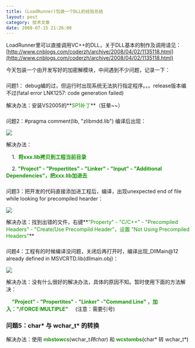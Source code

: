 ```yaml
---
title: (LoadRunner)包装一个DLL的经验总结
layout: post
category: 技术文章
date: 2008-07-15 21:26:00
---
```


LoadRunner里可以直接调用VC++的DLL，关于DLL基本的制作及调用请见：  
[http://www.cnblogs.com/coderzh/archive/2008/04/02/1135118.html](http://www.cnblogs.com/coderzh/archive/2008/04/02/1135118.html)

今天包装一个由开发写好的加密解模块，中间遇到不少问题，记录一下：

### 
<span>问题1： debug编的过，但运行时出现系统无法执行指定程序。。。release版本编不过(fatal error LNK1257: code generation
failed)</span>

解决办法：安装VS2005的**<span style="color: #129200;">SP1补丁</span>**（狂晕~~）

### 
<span><span>问题2：#pragma comment(lib, "zlibmdd.lib") 编译后出现</span>：</span>

![](http://www.cnblogs.com/images/cnblogs_com/coderzh/libError.JPG)

解决办法：

&nbsp;&nbsp;&nbsp; 1.&nbsp; **<span style="color: #129200;">将xxx.lib拷贝到工程当前目录</span>**

&nbsp;&nbsp;&nbsp; 2. **<span style="color: #129200;">"Project" - "Propertites" - "Linker" - "Input" - "Additional Dependencies"，把xxx.lib加进去</span>**

### 
<span>问题3：把开发的代码直接添加进工程后，编译，出现unexpected end of file while looking for precompiled hearder：</span>

![](http://www.cnblogs.com/images/cnblogs_com/coderzh/precompiled.JPG)

解决办法：找到出错的文件，右键**<span style="color: #129200;">"Property" - "C/C++" - "Precompiled Headers" - "Create/Use Precompild Header"，设置 "Not Using Precompiled Headers"</span>** 

### 
<span>问题4：工程有的时候编译没问题，关闭后再打开时，编译出现_DllMain@12 already defined in MSVCRTD.lib(dllmain.obj)：</span>

![](http://www.cnblogs.com/images/cnblogs_com/coderzh/DllMainError.JPG)

解决办法：没有什么很好的解决办法，具体的原因不知。暂时使用下面的方法解决：

&nbsp;&nbsp;&nbsp; **<span style="color: #129200;">"Project" - "Propertites" - "Linker" -"Command Line" ，加入："/FORCE:MULTIPLE"</span>**&nbsp;&nbsp;&nbsp;&nbsp; (注意：需要引号)

### <span>问题5：char* 与 wchar_t* 的转换</span>

解决办法：使用 **<span style="color: #1a9409;">mbstowcs</span>**(wchar_t*转char*) 和<span id="Codehighlighter1_77_1060_Open_Text"><span style="color: #000000;"> **<span style="color: #1a9409;">wcstombs</span>**(</span></span>char* 转 wchar_t*<span id="Codehighlighter1_77_1060_Open_Text"><span style="color: #000000;">) 

</span></span>
<div class="cnblogs_code"><!--

Code highlighting produced by Actipro CodeHighlighter (freeware)

http://www.CodeHighlighter.com/

-->![](http://www.cnblogs.com/Images/OutliningIndicators/None.gif)<span style="color: #000000;">#include&nbsp;&nbsp;&nbsp;</span><span style="color: #000000;">&lt;</span><span style="color: #000000;">stdlib.h</span><span style="color: #000000;">&gt;</span><span style="color: #000000;">&nbsp;&nbsp;

![](http://www.cnblogs.com/Images/OutliningIndicators/None.gif)#include&nbsp;&nbsp;&nbsp;</span><span style="color: #000000;">&lt;</span><span style="color: #000000;">stdio.h</span><span style="color: #000000;">&gt;</span><span style="color: #000000;">&nbsp;&nbsp;

![](http://www.cnblogs.com/Images/OutliningIndicators/None.gif)&nbsp;&nbsp;&nbsp;

![](http://www.cnblogs.com/Images/OutliningIndicators/None.gif)</span><span style="color: #0000ff;">void</span><span style="color: #000000;">&nbsp;&nbsp;&nbsp;main(&nbsp;&nbsp;&nbsp;</span><span style="color: #0000ff;">void</span><span style="color: #000000;">&nbsp;&nbsp;&nbsp;)&nbsp;&nbsp;

![](http://www.cnblogs.com/Images/OutliningIndicators/ExpandedBlockStart.gif)![](http://www.cnblogs.com/Images/OutliningIndicators/ContractedBlock.gif)</span><span id="Codehighlighter1_77_1060_Closed_Text" style="border: 1px solid #808080; background-color: #ffffff; display: none;">![](http://www.cnblogs.com/Images/dot.gif)</span><span id="Codehighlighter1_77_1060_Open_Text"><span style="color: #000000;">{&nbsp;&nbsp;

![](http://www.cnblogs.com/Images/OutliningIndicators/InBlock.gif)&nbsp;&nbsp;&nbsp;&nbsp;&nbsp;&nbsp;&nbsp;&nbsp;&nbsp;&nbsp;</span><span style="color: #0000ff;">int</span><span style="color: #000000;">&nbsp;&nbsp;&nbsp;i;&nbsp;&nbsp;

![](http://www.cnblogs.com/Images/OutliningIndicators/InBlock.gif)&nbsp;&nbsp;&nbsp;&nbsp;&nbsp;&nbsp;&nbsp;&nbsp;&nbsp;&nbsp;</span><span style="color: #0000ff;">char</span><span style="color: #000000;">&nbsp;&nbsp;&nbsp;&nbsp;&nbsp;&nbsp;&nbsp;&nbsp;&nbsp;</span><span style="color: #000000;">*</span><span style="color: #000000;">pmbnull&nbsp;&nbsp;&nbsp;&nbsp;&nbsp;</span><span style="color: #000000;">=</span><span style="color: #000000;">&nbsp;&nbsp;&nbsp;NULL;&nbsp;&nbsp;

![](http://www.cnblogs.com/Images/OutliningIndicators/InBlock.gif)&nbsp;&nbsp;&nbsp;&nbsp;&nbsp;&nbsp;&nbsp;&nbsp;&nbsp;&nbsp;</span><span style="color: #0000ff;">char</span><span style="color: #000000;">&nbsp;&nbsp;&nbsp;&nbsp;&nbsp;&nbsp;&nbsp;&nbsp;&nbsp;</span><span style="color: #000000;">*</span><span style="color: #000000;">pmbhello&nbsp;&nbsp;&nbsp;</span><span style="color: #000000;">=</span><span style="color: #000000;">&nbsp;&nbsp;&nbsp;(</span><span style="color: #0000ff;">char</span><span style="color: #000000;">&nbsp;&nbsp;&nbsp;</span><span style="color: #000000;">*</span><span style="color: #000000;">)malloc(&nbsp;&nbsp;&nbsp;MB_CUR_MAX&nbsp;&nbsp;&nbsp;);&nbsp;&nbsp;

![](http://www.cnblogs.com/Images/OutliningIndicators/InBlock.gif)&nbsp;&nbsp;&nbsp;&nbsp;&nbsp;&nbsp;&nbsp;&nbsp;&nbsp;&nbsp;wchar_t&nbsp;&nbsp;&nbsp;</span><span style="color: #000000;">*</span><span style="color: #000000;">pwchello&nbsp;&nbsp;&nbsp;</span><span style="color: #000000;">=</span><span style="color: #000000;">&nbsp;&nbsp;&nbsp;L</span><span style="color: #800000;">"</span><span style="color: #800000;">Hi</span><span style="color: #800000;">"</span><span style="color: #000000;">;&nbsp;&nbsp;

![](http://www.cnblogs.com/Images/OutliningIndicators/InBlock.gif)&nbsp;&nbsp;&nbsp;&nbsp;&nbsp;&nbsp;&nbsp;&nbsp;&nbsp;&nbsp;wchar_t&nbsp;&nbsp;&nbsp;</span><span style="color: #000000;">*</span><span style="color: #000000;">pwc&nbsp;&nbsp;&nbsp;&nbsp;&nbsp;&nbsp;&nbsp;&nbsp;&nbsp;&nbsp;&nbsp;&nbsp;&nbsp;</span><span style="color: #000000;">=</span><span style="color: #000000;">&nbsp;&nbsp;&nbsp;(wchar_t&nbsp;&nbsp;&nbsp;</span><span style="color: #000000;">*</span><span style="color: #000000;">)malloc(&nbsp;&nbsp;&nbsp;</span><span style="color: #0000ff;">sizeof</span><span style="color: #000000;">(&nbsp;&nbsp;&nbsp;wchar_t&nbsp;&nbsp;&nbsp;));&nbsp;&nbsp;

![](http://www.cnblogs.com/Images/OutliningIndicators/InBlock.gif)&nbsp;&nbsp;&nbsp;

![](http://www.cnblogs.com/Images/OutliningIndicators/InBlock.gif)&nbsp;&nbsp;&nbsp;&nbsp;&nbsp;&nbsp;&nbsp;&nbsp;&nbsp;&nbsp;printf(&nbsp;&nbsp;&nbsp;</span><span style="color: #800000;">"</span><span style="color: #800000;">Convert&nbsp;&nbsp;&nbsp;to&nbsp;&nbsp;&nbsp;multibyte&nbsp;&nbsp;&nbsp;string:\n</span><span style="color: #800000;">"</span><span style="color: #000000;">&nbsp;&nbsp;&nbsp;);&nbsp;&nbsp;

![](http://www.cnblogs.com/Images/OutliningIndicators/InBlock.gif)&nbsp;&nbsp;&nbsp;&nbsp;&nbsp;&nbsp;&nbsp;&nbsp;&nbsp;&nbsp;i&nbsp;&nbsp;&nbsp;</span><span style="color: #000000;">=</span><span style="color: #000000;">&nbsp;&nbsp;&nbsp;wcstombs(&nbsp;&nbsp;&nbsp;pmbhello,&nbsp;&nbsp;&nbsp;pwchello,&nbsp;&nbsp;&nbsp;MB_CUR_MAX&nbsp;&nbsp;&nbsp;);&nbsp;&nbsp;

![](http://www.cnblogs.com/Images/OutliningIndicators/InBlock.gif)&nbsp;&nbsp;&nbsp;&nbsp;&nbsp;&nbsp;&nbsp;&nbsp;&nbsp;&nbsp;printf(&nbsp;&nbsp;&nbsp;</span><span style="color: #800000;">"</span><span style="color: #800000;">\tCharacters&nbsp;&nbsp;&nbsp;converted:&nbsp;&nbsp;&nbsp;%u\n</span><span style="color: #800000;">"</span><span style="color: #000000;">,&nbsp;&nbsp;&nbsp;i&nbsp;&nbsp;&nbsp;);&nbsp;&nbsp;

![](http://www.cnblogs.com/Images/OutliningIndicators/InBlock.gif)&nbsp;&nbsp;&nbsp;&nbsp;&nbsp;&nbsp;&nbsp;&nbsp;&nbsp;&nbsp;printf(&nbsp;&nbsp;&nbsp;</span><span style="color: #800000;">"</span><span style="color: #800000;">\tHex&nbsp;&nbsp;&nbsp;value&nbsp;&nbsp;&nbsp;of&nbsp;&nbsp;&nbsp;first</span><span style="color: #800000;">"</span><span style="color: #000000;">&nbsp;&nbsp;&nbsp;);&nbsp;&nbsp;

![](http://www.cnblogs.com/Images/OutliningIndicators/InBlock.gif)&nbsp;&nbsp;&nbsp;&nbsp;&nbsp;&nbsp;&nbsp;&nbsp;&nbsp;&nbsp;printf(&nbsp;&nbsp;&nbsp;</span><span style="color: #800000;">"</span><span style="color: #800000;">&nbsp;&nbsp;&nbsp;multibyte&nbsp;&nbsp;&nbsp;character:&nbsp;&nbsp;&nbsp;%#.4x\n\n</span><span style="color: #800000;">"</span><span style="color: #000000;">,&nbsp;&nbsp;&nbsp;pmbhello&nbsp;&nbsp;&nbsp;);&nbsp;&nbsp;

![](http://www.cnblogs.com/Images/OutliningIndicators/InBlock.gif)&nbsp;&nbsp;&nbsp;

![](http://www.cnblogs.com/Images/OutliningIndicators/InBlock.gif)&nbsp;&nbsp;&nbsp;&nbsp;&nbsp;&nbsp;&nbsp;&nbsp;&nbsp;&nbsp;printf(&nbsp;&nbsp;&nbsp;</span><span style="color: #800000;">"</span><span style="color: #800000;">Convert&nbsp;&nbsp;&nbsp;back&nbsp;&nbsp;&nbsp;to&nbsp;&nbsp;&nbsp;wide-character&nbsp;&nbsp;&nbsp;string:\n</span><span style="color: #800000;">"</span><span style="color: #000000;">&nbsp;&nbsp;&nbsp;);&nbsp;&nbsp;

![](http://www.cnblogs.com/Images/OutliningIndicators/InBlock.gif)&nbsp;&nbsp;&nbsp;&nbsp;&nbsp;&nbsp;&nbsp;&nbsp;&nbsp;&nbsp;i&nbsp;&nbsp;&nbsp;</span><span style="color: #000000;">=</span><span style="color: #000000;">&nbsp;&nbsp;&nbsp;mbstowcs(&nbsp;&nbsp;&nbsp;pwc,&nbsp;&nbsp;&nbsp;pmbhello,&nbsp;&nbsp;&nbsp;MB_CUR_MAX&nbsp;&nbsp;&nbsp;);&nbsp;&nbsp;

![](http://www.cnblogs.com/Images/OutliningIndicators/InBlock.gif)&nbsp;&nbsp;&nbsp;&nbsp;&nbsp;&nbsp;&nbsp;&nbsp;&nbsp;&nbsp;printf(&nbsp;&nbsp;&nbsp;</span><span style="color: #800000;">"</span><span style="color: #800000;">\tCharacters&nbsp;&nbsp;&nbsp;converted:&nbsp;&nbsp;&nbsp;%u\n</span><span style="color: #800000;">"</span><span style="color: #000000;">,&nbsp;&nbsp;&nbsp;i&nbsp;&nbsp;&nbsp;);&nbsp;&nbsp;

![](http://www.cnblogs.com/Images/OutliningIndicators/InBlock.gif)&nbsp;&nbsp;&nbsp;&nbsp;&nbsp;&nbsp;&nbsp;&nbsp;&nbsp;&nbsp;printf(&nbsp;&nbsp;&nbsp;</span><span style="color: #800000;">"</span><span style="color: #800000;">\tHex&nbsp;&nbsp;&nbsp;value&nbsp;&nbsp;&nbsp;of&nbsp;&nbsp;&nbsp;first</span><span style="color: #800000;">"</span><span style="color: #000000;">&nbsp;&nbsp;&nbsp;);&nbsp;&nbsp;

![](http://www.cnblogs.com/Images/OutliningIndicators/InBlock.gif)&nbsp;&nbsp;&nbsp;&nbsp;&nbsp;&nbsp;&nbsp;&nbsp;&nbsp;&nbsp;printf(&nbsp;&nbsp;&nbsp;</span><span style="color: #800000;">"</span><span style="color: #800000;">&nbsp;&nbsp;&nbsp;wide&nbsp;&nbsp;&nbsp;character:&nbsp;&nbsp;&nbsp;%#.4x\n\n</span><span style="color: #800000;">"</span><span style="color: #000000;">,&nbsp;&nbsp;&nbsp;pwc&nbsp;&nbsp;&nbsp;);&nbsp;&nbsp;

![](http://www.cnblogs.com/Images/OutliningIndicators/ExpandedBlockEnd.gif)}</span></span><span style="color: #000000;">&nbsp;&nbsp; 

</span></div>

### <span>问题6：C++如何调用DLL</span>

解决办法：详见[http://blog.csdn.net/huahua70528158/archive/2007/11/08/1872827.aspx](http://blog.csdn.net/huahua70528158/archive/2007/11/08/1872827.aspx)

&nbsp;&nbsp;&nbsp; 1. 隐式链接

<div class="cnblogs_code"><!--

Code highlighting produced by Actipro CodeHighlighter (freeware)

http://www.CodeHighlighter.com/

-->![](http://www.cnblogs.com/Images/OutliningIndicators/None.gif)<span style="color: #0000ff;">#pragma</span><span style="color: #000000;">&nbsp;comment(lib，"MyDll.lib")</span><span style="color: #000000;">

![](http://www.cnblogs.com/Images/OutliningIndicators/None.gif)</span><span style="color: #0000ff;">extern</span><span style="color: #000000;">&nbsp;</span><span style="color: #800000;">"</span><span style="color: #800000;">C</span><span style="color: #800000;">"</span><span style="color: #000000;">_declspec(dllimport)&nbsp;</span><span style="color: #0000ff;">int</span><span style="color: #000000;">&nbsp;Max(</span><span style="color: #0000ff;">int</span><span style="color: #000000;">&nbsp;a,</span><span style="color: #0000ff;">int</span><span style="color: #000000;">&nbsp;b);

![](http://www.cnblogs.com/Images/OutliningIndicators/None.gif)#include

![](http://www.cnblogs.com/Images/OutliningIndicators/None.gif)#include</span><span style="color: #800000;">"</span><span style="color: #800000;">Dlltest.h</span><span style="color: #800000;">"</span><span style="color: #000000;">

![](http://www.cnblogs.com/Images/OutliningIndicators/None.gif)</span><span style="color: #0000ff;">void</span><span style="color: #000000;">&nbsp;main()

![](http://www.cnblogs.com/Images/OutliningIndicators/ExpandedBlockStart.gif)![](http://www.cnblogs.com/Images/OutliningIndicators/ContractedBlock.gif)</span><span id="Codehighlighter1_127_164_Closed_Text" style="border: 1px solid #808080; background-color: #ffffff; display: none;">![](http://www.cnblogs.com/Images/dot.gif)</span><span id="Codehighlighter1_127_164_Open_Text"><span style="color: #000000;">{

![](http://www.cnblogs.com/Images/OutliningIndicators/InBlock.gif)&nbsp;&nbsp;&nbsp;&nbsp;&nbsp;&nbsp;&nbsp;&nbsp;</span><span style="color: #0000ff;">int</span><span style="color: #000000;">&nbsp;c;

![](http://www.cnblogs.com/Images/OutliningIndicators/InBlock.gif)&nbsp;&nbsp;&nbsp;&nbsp;&nbsp;&nbsp;&nbsp;&nbsp;c</span><span style="color: #000000;">=</span><span style="color: #000000;">Max(</span><span style="color: #800080;">1</span><span style="color: #000000;">,</span><span style="color: #800080;">2</span><span style="color: #000000;">)

![](http://www.cnblogs.com/Images/OutliningIndicators/ExpandedBlockEnd.gif)}</span></span></div>
&nbsp;&nbsp;&nbsp; 2. 显式链接

<div class="cnblogs_code"><!--

Code highlighting produced by Actipro CodeHighlighter (freeware)

http://www.CodeHighlighter.com/

-->![](http://www.cnblogs.com/Images/OutliningIndicators/None.gif)<span style="color: #0000ff;">void</span><span style="color: #000000;">&nbsp;main(</span><span style="color: #0000ff;">void</span><span style="color: #000000;">)

![](http://www.cnblogs.com/Images/OutliningIndicators/ExpandedBlockStart.gif)![](http://www.cnblogs.com/Images/OutliningIndicators/ContractedBlock.gif)</span><span id="Codehighlighter1_16_344_Closed_Text" style="border: 1px solid #808080; background-color: #ffffff; display: none;">![](http://www.cnblogs.com/Images/dot.gif)</span><span id="Codehighlighter1_16_344_Open_Text"><span style="color: #000000;">{

![](http://www.cnblogs.com/Images/OutliningIndicators/InBlock.gif)&nbsp;&nbsp;&nbsp;&nbsp;&nbsp;&nbsp;&nbsp;&nbsp;typedef&nbsp;</span><span style="color: #0000ff;">int</span><span style="color: #000000;">(</span><span style="color: #000000;">*</span><span style="color: #000000;">pMax)(</span><span style="color: #0000ff;">int</span><span style="color: #000000;">&nbsp;a,</span><span style="color: #0000ff;">int</span><span style="color: #000000;">&nbsp;b);

![](http://www.cnblogs.com/Images/OutliningIndicators/InBlock.gif)&nbsp;&nbsp;&nbsp;&nbsp;&nbsp;&nbsp;&nbsp;&nbsp;typedef&nbsp;</span><span style="color: #0000ff;">int</span><span style="color: #000000;">(</span><span style="color: #000000;">*</span><span style="color: #000000;">pMin)(</span><span style="color: #0000ff;">int</span><span style="color: #000000;">&nbsp;a,</span><span style="color: #0000ff;">int</span><span style="color: #000000;">&nbsp;b);

![](http://www.cnblogs.com/Images/OutliningIndicators/InBlock.gif)&nbsp;&nbsp;&nbsp;&nbsp;&nbsp;&nbsp;&nbsp;&nbsp;HINSTANCE&nbsp;hDLL;

![](http://www.cnblogs.com/Images/OutliningIndicators/InBlock.gif)&nbsp;&nbsp;&nbsp;&nbsp;&nbsp;&nbsp;&nbsp;&nbsp;PMax&nbsp;Max

![](http://www.cnblogs.com/Images/OutliningIndicators/InBlock.gif)&nbsp;&nbsp;&nbsp;&nbsp;&nbsp;&nbsp;&nbsp;&nbsp;HDLL</span><span style="color: #000000;">=</span><span style="color: #000000;">LoadLibrary(</span><span style="color: #800000;">"</span><span style="color: #800000;">MyDll.dll</span><span style="color: #800000;">"</span><span style="color: #000000;">);</span><span style="color: #008000;">//</span><span style="color: #008000;">加载动态链接库MyDll.dll文件；</span><span style="color: #008000;">

![](http://www.cnblogs.com/Images/OutliningIndicators/InBlock.gif)</span><span style="color: #000000;">&nbsp;&nbsp;&nbsp;&nbsp;&nbsp;&nbsp;&nbsp;&nbsp;Max</span><span style="color: #000000;">=</span><span style="color: #000000;">(pMax)GetProcAddress(hDLL,</span><span style="color: #800000;">"</span><span style="color: #800000;">Max</span><span style="color: #800000;">"</span><span style="color: #000000;">);

![](http://www.cnblogs.com/Images/OutliningIndicators/InBlock.gif)&nbsp;&nbsp;&nbsp;&nbsp;&nbsp;&nbsp;&nbsp;&nbsp;A</span><span style="color: #000000;">=</span><span style="color: #000000;">Max(</span><span style="color: #800080;">5</span><span style="color: #000000;">,</span><span style="color: #800080;">8</span><span style="color: #000000;">);

![](http://www.cnblogs.com/Images/OutliningIndicators/InBlock.gif)&nbsp;&nbsp;&nbsp;&nbsp;&nbsp;&nbsp;&nbsp;&nbsp;Printf(</span><span style="color: #800000;">"</span><span style="color: #800000;">比较的结果为%d\n</span><span style="color: #800000;">"</span><span style="color: #000000;">，a);

![](http://www.cnblogs.com/Images/OutliningIndicators/InBlock.gif)&nbsp;&nbsp;&nbsp;&nbsp;&nbsp;&nbsp;&nbsp;&nbsp;FreeLibrary(hDLL);</span><span style="color: #008000;">//</span><span style="color: #008000;">卸载MyDll.dll文件；</span><span style="color: #008000;">

![](http://www.cnblogs.com/Images/OutliningIndicators/ExpandedBlockEnd.gif)</span><span style="color: #000000;">}</span></span><span style="color: #000000;"> 

</span></div>

### 
<span>问题7：C语言没有Dictionary，因此要返回Name，Value这样的键值对列表，采用返回两个数组的方式。需要使用到指针数组。</span>

解决办法：指针数组使用示例

<div class="cnblogs_code"><!--

Code highlighting produced by Actipro CodeHighlighter (freeware)

http://www.CodeHighlighter.com/

-->![](http://www.cnblogs.com/Images/OutliningIndicators/None.gif)<span style="color: #000000;">#include&nbsp;</span><span style="color: #000000;">&lt;</span><span style="color: #000000;">stdio.h</span><span style="color: #000000;">&gt;</span><span style="color: #000000;">

![](http://www.cnblogs.com/Images/OutliningIndicators/None.gif)

![](http://www.cnblogs.com/Images/OutliningIndicators/None.gif)</span><span style="color: #0000ff;">int</span><span style="color: #000000;">&nbsp;main()

![](http://www.cnblogs.com/Images/OutliningIndicators/ExpandedBlockStart.gif)![](http://www.cnblogs.com/Images/OutliningIndicators/ContractedBlock.gif)</span><span id="Codehighlighter1_31_497_Closed_Text" style="border: 1px solid #808080; background-color: #ffffff; display: none;">![](http://www.cnblogs.com/Images/dot.gif)</span><span id="Codehighlighter1_31_497_Open_Text"><span style="color: #000000;">{

![](http://www.cnblogs.com/Images/OutliningIndicators/ExpandedSubBlockStart.gif)![](http://www.cnblogs.com/Images/OutliningIndicators/ContractedSubBlock.gif)&nbsp;&nbsp;&nbsp;&nbsp;</span><span style="color: #0000ff;">char</span><span style="color: #000000;">&nbsp;</span><span style="color: #000000;">*</span><span style="color: #000000;">name[</span><span style="color: #800080;">6</span><span style="color: #000000;">]&nbsp;</span><span style="color: #000000;">=</span><span style="color: #000000;">&nbsp;</span><span id="Codehighlighter1_53_97_Closed_Text" style="border: 1px solid #808080; background-color: #ffffff; display: none;">![](http://www.cnblogs.com/Images/dot.gif)</span><span id="Codehighlighter1_53_97_Open_Text"><span style="color: #000000;">{</span><span style="color: #800000;">"</span><span style="color: #800000;">Rainer</span><span style="color: #800000;">"</span><span style="color: #000000;">,</span><span style="color: #800000;">"</span><span style="color: #800000;">Richie</span><span style="color: #800000;">"</span><span style="color: #000000;">,</span><span style="color: #800000;">"</span><span style="color: #800000;">Crystal</span><span style="color: #800000;">"</span><span style="color: #000000;">,</span><span style="color: #800000;">"</span><span style="color: #800000;">Stef</span><span style="color: #800000;">"</span><span style="color: #000000;">,</span><span style="color: #800000;">"</span><span style="color: #800000;">Sammy</span><span style="color: #800000;">"</span><span style="color: #000000;">}</span></span><span style="color: #000000;">;

![](http://www.cnblogs.com/Images/OutliningIndicators/InBlock.gif)&nbsp;&nbsp;&nbsp;&nbsp;</span><span style="color: #008000;">//</span><span style="color: #008000;">定义一个指针数组，并将其初始化。这时候name[0]将存储字符串"Rainer"的

![](http://www.cnblogs.com/Images/OutliningIndicators/InBlock.gif)&nbsp;&nbsp;&nbsp;&nbsp;</span><span style="color: #008000;">//</span><span style="color: #008000;">第一个字符'R'的地址，依此类推。</span><span style="color: #008000;">

![](http://www.cnblogs.com/Images/OutliningIndicators/InBlock.gif)</span><span style="color: #000000;">&nbsp;&nbsp;&nbsp;&nbsp;</span><span style="color: #0000ff;">char</span><span style="color: #000000;">&nbsp;</span><span style="color: #000000;">*</span><span style="color: #000000;">p;

![](http://www.cnblogs.com/Images/OutliningIndicators/InBlock.gif)&nbsp;&nbsp;&nbsp;&nbsp;</span><span style="color: #008000;">//</span><span style="color: #008000;">定义一个指向字符变量的指针变量</span><span style="color: #008000;">

![](http://www.cnblogs.com/Images/OutliningIndicators/InBlock.gif)</span><span style="color: #000000;">&nbsp;&nbsp;&nbsp;&nbsp;</span><span style="color: #0000ff;">int</span><span style="color: #000000;">&nbsp;i;

![](http://www.cnblogs.com/Images/OutliningIndicators/InBlock.gif)&nbsp;&nbsp;&nbsp;&nbsp;name[</span><span style="color: #800080;">5</span><span style="color: #000000;">]&nbsp;</span><span style="color: #000000;">=</span><span style="color: #000000;">&nbsp;</span><span style="color: #800000;">"</span><span style="color: #800000;">Jacky</span><span style="color: #800000;">"</span><span style="color: #000000;">;

![](http://www.cnblogs.com/Images/OutliningIndicators/InBlock.gif)&nbsp;&nbsp;&nbsp;&nbsp;</span><span style="color: #008000;">//</span><span style="color: #008000;">将数组第六个元素赋值为"Jacky"</span><span style="color: #008000;">

![](http://www.cnblogs.com/Images/OutliningIndicators/InBlock.gif)</span><span style="color: #000000;">&nbsp;&nbsp;&nbsp;&nbsp;</span><span style="color: #0000ff;">for</span><span style="color: #000000;">(i&nbsp;</span><span style="color: #000000;">=</span><span style="color: #000000;">&nbsp;</span><span style="color: #800080;">0</span><span style="color: #000000;">;i&nbsp;</span><span style="color: #000000;">&lt;</span><span style="color: #000000;">&nbsp;</span><span style="color: #800080;">6</span><span style="color: #000000;">;</span><span style="color: #000000;">++</span><span style="color: #000000;">i)

![](http://www.cnblogs.com/Images/OutliningIndicators/ExpandedSubBlockStart.gif)![](http://www.cnblogs.com/Images/OutliningIndicators/ContractedSubBlock.gif)&nbsp;&nbsp;&nbsp;&nbsp;</span><span id="Codehighlighter1_294_462_Closed_Text" style="border: 1px solid #808080; background-color: #ffffff; display: none;">![](http://www.cnblogs.com/Images/dot.gif)</span><span id="Codehighlighter1_294_462_Open_Text"><span style="color: #000000;">{</span><span style="color: #008000;">//</span><span style="color: #008000;">输出数组内容</span><span style="color: #008000;">

![](http://www.cnblogs.com/Images/OutliningIndicators/InBlock.gif)</span><span style="color: #000000;">&nbsp;&nbsp;&nbsp;&nbsp;&nbsp;&nbsp;&nbsp;&nbsp;p&nbsp;</span><span style="color: #000000;">=</span><span style="color: #000000;">&nbsp;</span><span style="color: #000000;">*</span><span style="color: #000000;">(name&nbsp;</span><span style="color: #000000;">+</span><span style="color: #000000;">&nbsp;i);

![](http://www.cnblogs.com/Images/OutliningIndicators/InBlock.gif)&nbsp;&nbsp;&nbsp;&nbsp;&nbsp;&nbsp;&nbsp;&nbsp;</span><span style="color: #008000;">//</span><span style="color: #008000;">name&nbsp;+&nbsp;i即为name[i],*name[i]即为数组name的第i个元素的值，

![](http://www.cnblogs.com/Images/OutliningIndicators/InBlock.gif)&nbsp;&nbsp;&nbsp;&nbsp;&nbsp;&nbsp;&nbsp;&nbsp;</span><span style="color: #008000;">//</span><span style="color: #008000;">即为第i个元素中字符串的首字符的地址</span><span style="color: #008000;">

![](http://www.cnblogs.com/Images/OutliningIndicators/InBlock.gif)</span><span style="color: #000000;">&nbsp;&nbsp;&nbsp;&nbsp;&nbsp;&nbsp;&nbsp;&nbsp;printf(</span><span style="color: #800000;">"</span><span style="color: #800000;">%s&nbsp;</span><span style="color: #800000;">"</span><span style="color: #000000;">,p);

![](http://www.cnblogs.com/Images/OutliningIndicators/InBlock.gif)&nbsp;&nbsp;&nbsp;&nbsp;&nbsp;&nbsp;&nbsp;</span><span style="color: #008000;">//</span><span style="color: #008000;">注意格式字符串中的s</span><span style="color: #008000;">

![](http://www.cnblogs.com/Images/OutliningIndicators/ExpandedSubBlockEnd.gif)</span><span style="color: #000000;">&nbsp;&nbsp;&nbsp;&nbsp;}</span></span><span style="color: #000000;">

![](http://www.cnblogs.com/Images/OutliningIndicators/InBlock.gif)&nbsp;&nbsp;&nbsp;&nbsp;printf(</span><span style="color: #800000;">"</span><span style="color: #800000;">\n</span><span style="color: #800000;">"</span><span style="color: #000000;">);

![](http://www.cnblogs.com/Images/OutliningIndicators/InBlock.gif)&nbsp;&nbsp;&nbsp;&nbsp;</span><span style="color: #0000ff;">return</span><span style="color: #000000;">&nbsp;</span><span style="color: #800080;">0</span><span style="color: #000000;">;

![](http://www.cnblogs.com/Images/OutliningIndicators/ExpandedBlockEnd.gif)}</span></span></div>
